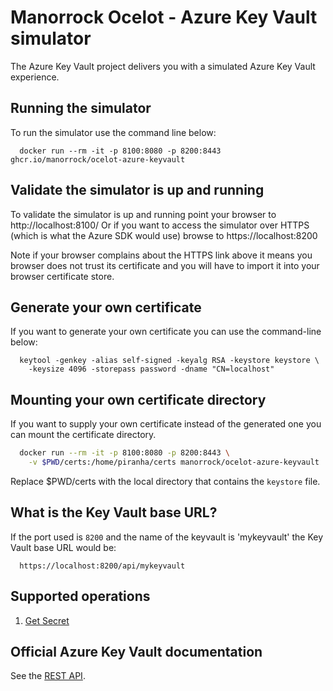 # Manorrock Ocelot - Azure Key Vault simulator

The Azure Key Vault project delivers you with a simulated Azure Key Vault
experience.

## Running the simulator

To run the simulator use the command line below:

```
  docker run --rm -it -p 8100:8080 -p 8200:8443 ghcr.io/manorrock/ocelot-azure-keyvault
```

## Validate the simulator is up and running

To validate the simulator is up and running point your browser to 
http://localhost:8100/ Or if you want to access the simulator over HTTPS (which
is what the Azure SDK would use) browse to https://localhost:8200

Note if your browser complains about the HTTPS link above it means you browser
does not trust its certificate and you will have to import it into your browser
certificate store.

## Generate your own certificate

If you want to generate your own certificate you can use the command-line below:

```
  keytool -genkey -alias self-signed -keyalg RSA -keystore keystore \
    -keysize 4096 -storepass password -dname "CN=localhost"
```

## Mounting your own certificate directory

If you want to supply your own certificate instead of the generated one you
can mount the certificate directory.

```bash
  docker run --rm -it -p 8100:8080 -p 8200:8443 \
    -v $PWD/certs:/home/piranha/certs manorrock/ocelot-azure-keyvault
```

Replace $PWD/certs with the local directory that contains the `keystore` file.

## What is the Key Vault base URL?

If the port used is `8200` and the name of the keyvault is 'mykeyvault' the 
Key Vault base URL would be:

```text
  https://localhost:8200/api/mykeyvault
```

## Supported operations

1. [Get Secret](https://learn.microsoft.com/en-us/rest/api/keyvault/secrets/get-secret/get-secret?view=rest-keyvault-secrets-7.4&tabs=HTTP)

## Official Azure Key Vault documentation

See the [REST API](https://learn.microsoft.com/en-us/rest/api/keyvault/).

